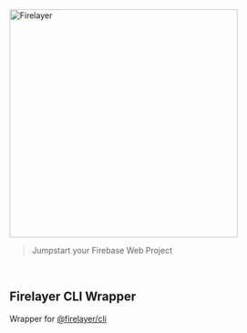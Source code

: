 <a href="https://firelayer.io/">
  <img src="https://user-images.githubusercontent.com/3942799/78354854-884c2780-75a4-11ea-9882-a716e2095e98.png" alt="Firelayer" width="400" />
</a>

> Jumpstart your Firebase Web Project

<br/>

## Firelayer CLI Wrapper

Wrapper for [@firelayer/cli](https://github.com/firelayer/firelayer/tree/master/lib/cli)
